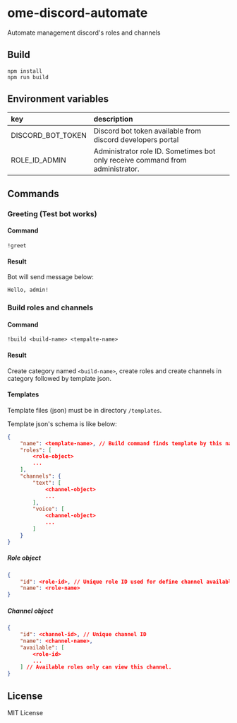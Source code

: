 # ome-discord-automate
Automate management discord's roles and channels

## Build

```
npm install
npm run build
```

## Environment variables

|key|description|
|:--|:--|
|DISCORD_BOT_TOKEN|Discord bot token available from discord developers portal|
|ROLE_ID_ADMIN|Administrator role ID. Sometimes bot only receive command from administrator.|

## Commands

### Greeting (Test bot works)

#### Command

```
!greet
```

#### Result

Bot will send message below:

```
Hello, admin!
```

### Build roles and channels

#### Command

```
!build <build-name> <tempalte-name>
```

#### Result

Create category named `<build-name>`, create roles and create channels in category followed by template json.

#### Templates

Template files (json) must be in directory `/templates`.

Template json's schema is like below:

``` json
{
    "name": <template-name>, // Build command finds template by this name.
    "roles": [
        <role-object>
        ...
    ],
    "channels": {
        "text": [
            <channel-object>
            ...
        ],
        "voice": [
            <channel-object>
            ...
        ]
    }
}
```

##### Role object

``` json
{
    "id": <role-id>, // Unique role ID used for define channel available roles.
    "name": <role-name>
}
```

##### Channel object

``` json
{
    "id": <channel-id>, // Unique channel ID
    "name": <channel-name>,
    "available": [
        <role-id>
        ...
    ] // Available roles only can view this channel.
}
```

## License

MIT License

